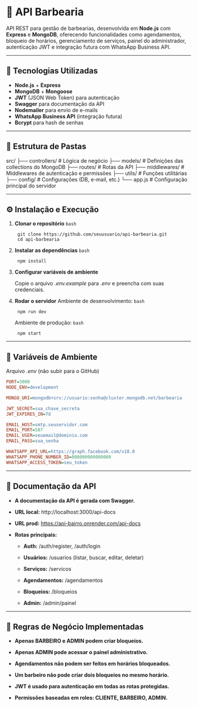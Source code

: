 # 💈 API Barbearia

API REST para gestão de barbearias, desenvolvida em **Node.js** com **Express** e **MongoDB**, oferecendo funcionalidades como agendamentos, bloqueio de horários, gerenciamento de serviços, painel do administrador, autenticação JWT e integração futura com WhatsApp Business API.

---

## 🚀 Tecnologias Utilizadas

- **Node.js** + **Express**
- **MongoDB** + **Mongoose**
- **JWT** (JSON Web Token) para autenticação
- **Swagger** para documentação da API
- **Nodemailer** para envio de e-mails
- **WhatsApp Business API** (integração futura)
- **Bcrypt** para hash de senhas

---

## 📂 Estrutura de Pastas

src/
├── controllers/ # Lógica de negócio
├── models/ # Definições das collections do MongoDB
├── routes/ # Rotas da API
├── middlewares/ # Middlewares de autenticação e permissões
├── utils/ # Funções utilitárias
├── config/ # Configurações (DB, e-mail, etc.)
└── app.js # Configuração principal do servidor

---

## ⚙️ Instalação e Execução

1. **Clonar o repositório**
    ```bash```

        git clone https://github.com/seuusuario/api-barbearia.git
        cd api-barbearia

2. **Instalar as dependências**
    ```bash```

        npm install

3. **Configurar variáveis de ambiente**

    Copie o arquivo *.env.example* para *.env* e preencha com suas credenciais.

4. **Rodar o servidor**
    Ambiente de desenvolvimento:
    ```bash```
    
        npm run dev

    Ambiente de produção:
    ```bash```

        npm start

---

## 🔑 Variáveis de Ambiente

Arquivo *.env* (não subir para o GitHub)

```ini
PORT=3000
NODE_ENV=development

MONGO_URI=mongodb+srv://usuario:senha@cluster.mongodb.net/barbearia

JWT_SECRET=sua_chave_secreta
JWT_EXPIRES_IN=7d

EMAIL_HOST=smtp.seuservidor.com
EMAIL_PORT=587
EMAIL_USER=seuemail@dominio.com
EMAIL_PASS=sua_senha

WHATSAPP_API_URL=https://graph.facebook.com/v18.0
WHATSAPP_PHONE_NUMBER_ID=000000000000000
WHATSAPP_ACCESS_TOKEN=seu_token
```
---

## 📖 Documentação da API

- **A documentação da API é gerada com Swagger.**

- **URL local:** http://localhost:3000/api-docs

- **URL prod:** https://api-bairro.onrender.com/api-docs

- **Rotas principais:**

    - **Auth:** /auth/register, /auth/login

    - **Usuários:** /usuarios (listar, buscar, editar, deletar)

    - **Serviços:** /servicos

    - **Agendamentos:** /agendamentos

    - **Bloqueios:** /bloqueios

    - **Admin:** /admin/painel

---

## 📌 Regras de Negócio Implementadas

- **Apenas BARBEIRO e ADMIN podem criar bloqueios.**

- **Apenas ADMIN pode acessar o painel administrativo.**

- **Agendamentos não podem ser feitos em horários bloqueados.**

- **Um barbeiro não pode criar dois bloqueios no mesmo horário.**

- **JWT é usado para autenticação em todas as rotas protegidas.**

- **Permissões baseadas em roles: CLIENTE, BARBEIRO, ADMIN.**